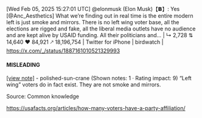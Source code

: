 [Wed Feb 05, 2025 15:27:01 UTC] @elonmusk (Elon Musk)【𝗕】: Yes [@Anc_Aesthetics] What we’re finding out in real time is the entire modern left is just smoke and mirrors.  There is no left wing voter base, all the elections are rigged and fake, all the liberal media outlets have no audience and are kept alive by USAID funding. All their politicians and… | ↳ 2,728 ⇅ 14,640 ♥ 84,921 🡕 18,196,754 | Twitter for iPhone | birdwatch | https://x.com/_/status/1887161010521329993

#### MISLEADING

[[view note]](https://x.com/i/birdwatch/n/1887411440740667406) - polished-sun-crane (Shown notes: 1 · Rating impact: 9)
“Left wing” voters do in fact exist. They are not smoke and mirrors.

Source: Common knowledge

https://usafacts.org/articles/how-many-voters-have-a-party-affiliation/
